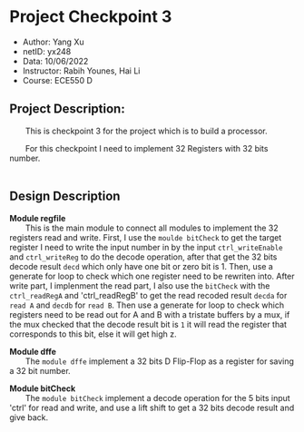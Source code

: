 # Project Checkpoint 3

 - Author: Yang Xu
 - netID: yx248
 - Data: 10/06/2022
 - Instructor: Rabih Younes, Hai Li
 - Course: ECE550 D

## Project Description:

&emsp;&emsp;This is checkpoint 3 for the project which is to build a processor.<br>

&emsp;&emsp;For this checkpoint I need to implement 32 Registers with 32 bits number.<br>
<br>

## Design Description

**Module regfile**<br>
&emsp;&emsp;This is the main module to connect all modules to implement the 32 registers read and write. First, I use the `moulde bitCheck` to get the target register I need to write the input number in by the input `ctrl_writeEnable` and `ctrl_writeReg` to do the decode operation, after that get the 32 bits decode result `decd` which only have one bit or zero bit is 1. Then, use a generate for loop to check which one register need to be rewriten into. After write part, I implenment the read part, I also use the `bitCheck` with the `ctrl_readRegA` and 'ctrl_readRegB' to get the read recoded result `decda` for `read A` and `decdb` for `read B`. Then use a generate for loop to check which registers need to be read out for A and B with a tristate buffers by a mux, if the mux checked that the decode result bit is `1` it will read the register that corresponds to this bit, else it will get high z.<br>

**Module dffe**<br>
&emsp;&emsp;The `module dffe` implement a 32 bits D Flip-Flop as a register for saving a 32 bit number.<br>

**Module bitCheck**<br>
&emsp;&emsp;The `module bitCheck` implement a decode operation for the 5 bits input 'ctrl' for read and write, and use a lift shift to get a 32 bits decode result and give back.<br>

<br>




